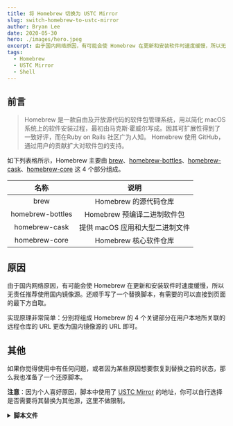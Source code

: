 ```yaml
---
title: 将 Homebrew 切换为 USTC Mirror
slug: switch-homebrew-to-ustc-mirror
author: Bryan Lee
date: 2020-05-30
hero: ./images/hero.jpeg
excerpt: 由于国内网络原因，有可能会使 Homebrew 在更新和安装软件时速度缓慢，所以无责任推荐使用国内镜像源。还顺手写了一个替换脚本，有需要的可以直接到页面的最下方自取。
tags:
  - Homebrew
  - USTC Mirror
  - Shell
---
```


## 前言

> Homebrew 是一款自由及开放源代码的软件包管理系统，用以简化 macOS 系统上的软件安装过程，最初由马克斯·霍威尔写成。因其可扩展性得到了一致好评，而在Ruby on Rails 社区广为人知。 Homebrew 使用 GitHub，通过用户的贡献扩大对软件包的支持。

如下列表格所示，Homebrew 主要由 [brew][]、[homebrew-bottles][]、[homebrew-cask][]、[homebrew-core][] 这 4 个部分组成。

| 名称 | 说明 |
| :----: | :----: |
| brew | Homebrew 的源代码仓库 |
| homebrew-bottles | Homebrew 预编译二进制软件包 |
| homebrew-cask |	提供 macOS 应用和大型二进制文件 |
| homebrew-core |	Homebrew 核心软件仓库 |

## 原因

由于国内网络原因，有可能会使 Homebrew 在更新和安装软件时速度缓慢，所以无责任推荐使用国内镜像源。还顺手写了一个替换脚本，有需要的可以直接到页面的最下方自取。

实现原理非常简单：分别将组成 Homebrew 的 4 个关键部分在用户本地所关联的远程仓库的 URL 更改为国内镜像源的 URL 即可。

## 其他

如果你觉得使用中有任何问题，或者因为某些原因想要恢复到替换之前的状态，那么我也准备了一个还原脚本。

**注意**：因为个人喜好原因，脚本中使用了 [USTC Mirror][] 的地址，你可以自行选择是否需要将其替换为其他源，这里不做限制。

<details>
  <summary>
    <strong>脚本文件</strong>
  </summary>

  [替换][]

  - - -

  [还原][]
</details>

[brew]: <https://github.com/Homebrew/brew> "Homebrew repository"

[homebrew-bottles]: <https://github.com/Homebrew/homebrew-bottles> "homebrew-bottles repository"

[homebrew-cask]: <https://github.com/Homebrew/homebrew-cask> "homebrew-cask repository"

[homebrew-core]: <https://github.com/Homebrew/homebrew-core> "homebrew-core repository"

[USTC Mirror]: <http://mirrors.ustc.edu.cn/> "中国科学技术大学镜像源"

[替换]: <https://gist.githubusercontent.com/liby/3d5091bb811b2d3f537bf64b6fc2b19f/raw/replace.sh> "替换脚本"

[还原]: <https://gist.githubusercontent.com/liby/3d5091bb811b2d3f537bf64b6fc2b19f/raw/restore.sh> "还原脚本"